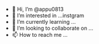 - 👋 Hi, I’m @appu0813
- 👀 I’m interested in ...instgram
- 🌱 I’m currently learning ...
- 💞️ I’m looking to collaborate on ...
- 📫 How to reach me ...

<!---
appu0813/appu0813 is a ✨ special ✨ repository because its `README.md` (this file) appears on your GitHub profile.
You can click the Preview link to take a look at your changes.
--->
